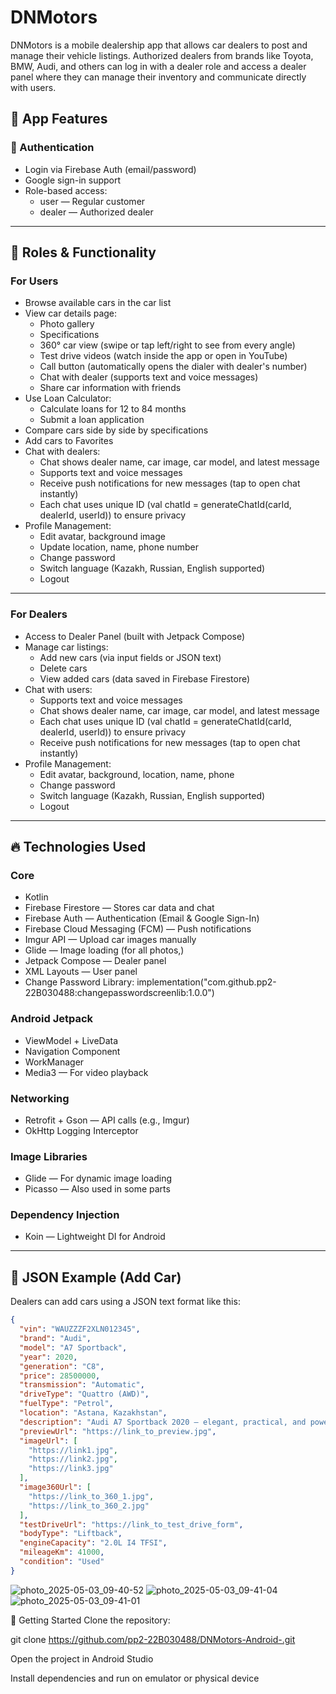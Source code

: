 # DNMotors

DNMotors is a mobile dealership app that allows car dealers to post and manage their vehicle listings. Authorized dealers from brands like Toyota, BMW, Audi, and others can log in with a dealer role and access a dealer panel where they can manage their inventory and communicate directly with users.

## 🚗 App Features

### 🔑 Authentication
- Login via Firebase Auth (email/password)
- Google sign-in support
- Role-based access:
  - user — Regular customer
  - dealer — Authorized dealer

---

## 👥 Roles & Functionality

### For Users
- Browse available cars in the car list
- View car details page:
  - Photo gallery
  - Specifications
  - 360° car view (swipe or tap left/right to see from every angle)
  - Test drive videos (watch inside the app or open in YouTube)
  - Call button (automatically opens the dialer with dealer's number)
  - Chat with dealer (supports text and voice messages)
  - Share car information with friends
- Use Loan Calculator:
  - Calculate loans for 12 to 84 months
  - Submit a loan application
- Compare cars side by side by specifications
- Add cars to Favorites
- Chat with dealers:
  - Chat shows dealer name, car image, car model, and latest message
  - Supports text and voice messages
  - Receive push notifications for new messages (tap to open chat instantly)
  - Each chat uses unique ID (val chatId = generateChatId(carId, dealerId, userId)) to ensure privacy
- Profile Management:
  - Edit avatar, background image
  - Update location, name, phone number
  - Change password
  - Switch language (Kazakh, Russian, English supported)
  - Logout

---

### For Dealers
- Access to Dealer Panel (built with Jetpack Compose)
- Manage car listings:
  - Add new cars (via input fields or JSON text)
  - Delete cars
  - View added cars (data saved in Firebase Firestore)
- Chat with users:
  - Supports text and voice messages
  - Chat shows dealer name, car image, car model, and latest message
  - Each chat uses unique ID (val chatId = generateChatId(carId, dealerId, userId)) to ensure privacy
  - Receive push notifications for new messages (tap to open chat instantly)
- Profile Management:
  - Edit avatar, background, location, name, phone
  - Change password
  - Switch language (Kazakh, Russian, English supported)
  - Logout

---

## 🔥 Technologies Used

### Core
- Kotlin
- Firebase Firestore — Stores car data and chat
- Firebase Auth — Authentication (Email & Google Sign-In)
- Firebase Cloud Messaging (FCM) — Push notifications
- Imgur API — Upload car images manually
- Glide — Image loading (for all photos,)
- Jetpack Compose — Dealer panel
- XML Layouts — User panel
- Change Password Library:
implementation("com.github.pp2-22B030488:changepasswordscreenlib:1.0.0")
### Android Jetpack
- ViewModel + LiveData
- Navigation Component
- WorkManager
- Media3 — For video playback
### Networking
- Retrofit + Gson — API calls (e.g., Imgur)
- OkHttp Logging Interceptor
### Image Libraries
- Glide — For dynamic image loading
- Picasso — Also used in some parts
### Dependency Injection
- Koin — Lightweight DI for Android

---

## 📄 JSON Example (Add Car)
Dealers can add cars using a JSON text format like this:

```json
{
  "vin": "WAUZZZF2XLN012345",
  "brand": "Audi",
  "model": "A7 Sportback",
  "year": 2020,
  "generation": "C8",
  "price": 28500000,
  "transmission": "Automatic",
  "driveType": "Quattro (AWD)",
  "fuelType": "Petrol",
  "location": "Astana, Kazakhstan",
  "description": "Audi A7 Sportback 2020 — elegant, practical, and powerful.",
  "previewUrl": "https://link_to_preview.jpg",
  "imageUrl": [
    "https://link1.jpg",
    "https://link2.jpg",
    "https://link3.jpg"
  ],
  "image360Url": [
    "https://link_to_360_1.jpg",
    "https://link_to_360_2.jpg"
  ],
  "testDriveUrl": "https://link_to_test_drive_form",
  "bodyType": "Liftback",
  "engineCapacity": "2.0L I4 TFSI",
  "mileageKm": 41000,
  "condition": "Used"
}

```

![photo_2025-05-03_09-40-52](https://github.com/user-attachments/assets/7c1dacee-9e6e-4bcc-a11a-4c369f6aa76b)
![photo_2025-05-03_09-41-04](https://github.com/user-attachments/assets/4bdab12c-77e3-41f7-86f5-69a26abd0be9)
![photo_2025-05-03_09-41-01](https://github.com/user-attachments/assets/e23a28b7-daeb-4f7b-88e5-df041f1faa9a)

🚀 Getting Started
Clone the repository: 

git clone https://github.com/pp2-22B030488/DNMotors-Android-.git

Open the project in Android Studio  

Install dependencies and run on emulator or physical device  
  
